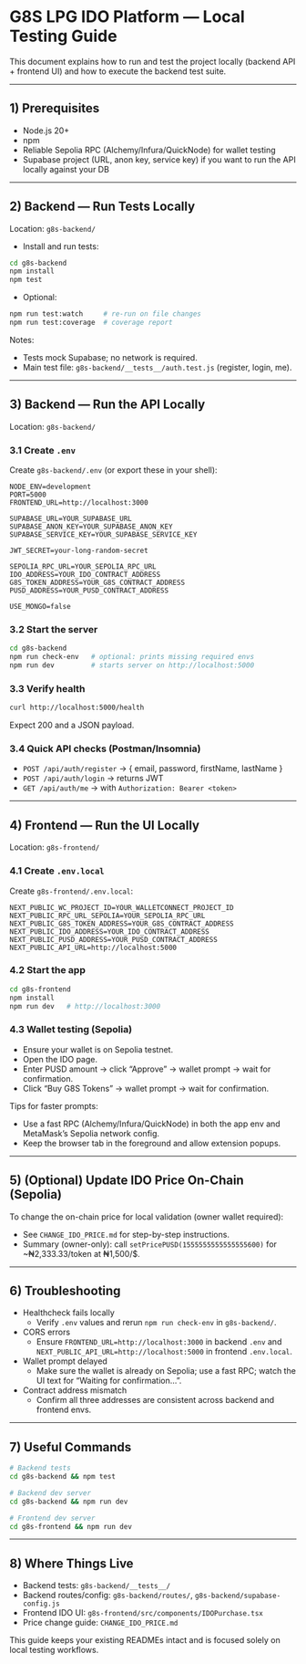 # G8S LPG IDO Platform — Local Testing Guide

This document explains how to run and test the project locally (backend API + frontend UI) and how to execute the backend test suite.

---

## 1) Prerequisites
- Node.js 20+
- npm
- Reliable Sepolia RPC (Alchemy/Infura/QuickNode) for wallet testing
- Supabase project (URL, anon key, service key) if you want to run the API locally against your DB

---

## 2) Backend — Run Tests Locally
Location: `g8s-backend/`

- Install and run tests:
```bash
cd g8s-backend
npm install
npm test
```
- Optional:
```bash
npm run test:watch     # re-run on file changes
npm run test:coverage  # coverage report
```

Notes:
- Tests mock Supabase; no network is required.
- Main test file: `g8s-backend/__tests__/auth.test.js` (register, login, me).

---

## 3) Backend — Run the API Locally
Location: `g8s-backend/`

### 3.1 Create `.env`
Create `g8s-backend/.env` (or export these in your shell):
```
NODE_ENV=development
PORT=5000
FRONTEND_URL=http://localhost:3000

SUPABASE_URL=YOUR_SUPABASE_URL
SUPABASE_ANON_KEY=YOUR_SUPABASE_ANON_KEY
SUPABASE_SERVICE_KEY=YOUR_SUPABASE_SERVICE_KEY

JWT_SECRET=your-long-random-secret

SEPOLIA_RPC_URL=YOUR_SEPOLIA_RPC_URL
IDO_ADDRESS=YOUR_IDO_CONTRACT_ADDRESS
G8S_TOKEN_ADDRESS=YOUR_G8S_CONTRACT_ADDRESS
PUSD_ADDRESS=YOUR_PUSD_CONTRACT_ADDRESS

USE_MONGO=false
```

### 3.2 Start the server
```bash
cd g8s-backend
npm run check-env   # optional: prints missing required envs
npm run dev         # starts server on http://localhost:5000
```

### 3.3 Verify health
```bash
curl http://localhost:5000/health
```
Expect 200 and a JSON payload.

### 3.4 Quick API checks (Postman/Insomnia)
- `POST /api/auth/register` → { email, password, firstName, lastName }
- `POST /api/auth/login` → returns JWT
- `GET /api/auth/me` → with `Authorization: Bearer <token>`

---

## 4) Frontend — Run the UI Locally
Location: `g8s-frontend/`

### 4.1 Create `.env.local`
Create `g8s-frontend/.env.local`:
```
NEXT_PUBLIC_WC_PROJECT_ID=YOUR_WALLETCONNECT_PROJECT_ID
NEXT_PUBLIC_RPC_URL_SEPOLIA=YOUR_SEPOLIA_RPC_URL
NEXT_PUBLIC_G8S_TOKEN_ADDRESS=YOUR_G8S_CONTRACT_ADDRESS
NEXT_PUBLIC_IDO_ADDRESS=YOUR_IDO_CONTRACT_ADDRESS
NEXT_PUBLIC_PUSD_ADDRESS=YOUR_PUSD_CONTRACT_ADDRESS
NEXT_PUBLIC_API_URL=http://localhost:5000
```

### 4.2 Start the app
```bash
cd g8s-frontend
npm install
npm run dev   # http://localhost:3000
```

### 4.3 Wallet testing (Sepolia)
- Ensure your wallet is on Sepolia testnet.
- Open the IDO page.
- Enter PUSD amount → click “Approve” → wallet prompt → wait for confirmation.
- Click “Buy G8S Tokens” → wallet prompt → wait for confirmation.

Tips for faster prompts:
- Use a fast RPC (Alchemy/Infura/QuickNode) in both the app env and MetaMask’s Sepolia network config.
- Keep the browser tab in the foreground and allow extension popups.

---

## 5) (Optional) Update IDO Price On-Chain (Sepolia)
To change the on-chain price for local validation (owner wallet required):
- See `CHANGE_IDO_PRICE.md` for step-by-step instructions.
- Summary (owner-only): call `setPricePUSD(1555555555555555600)` for ~₦2,333.33/token at ₦1,500/$.

---

## 6) Troubleshooting
- Healthcheck fails locally
  - Verify `.env` values and rerun `npm run check-env` in `g8s-backend/`.
- CORS errors
  - Ensure `FRONTEND_URL=http://localhost:3000` in backend `.env` and `NEXT_PUBLIC_API_URL=http://localhost:5000` in frontend `.env.local`.
- Wallet prompt delayed
  - Make sure the wallet is already on Sepolia; use a fast RPC; watch the UI text for “Waiting for confirmation…”.
- Contract address mismatch
  - Confirm all three addresses are consistent across backend and frontend envs.

---

## 7) Useful Commands
```bash
# Backend tests
cd g8s-backend && npm test

# Backend dev server
cd g8s-backend && npm run dev

# Frontend dev server
cd g8s-frontend && npm run dev
```

---

## 8) Where Things Live
- Backend tests: `g8s-backend/__tests__/`
- Backend routes/config: `g8s-backend/routes/`, `g8s-backend/supabase-config.js`
- Frontend IDO UI: `g8s-frontend/src/components/IDOPurchase.tsx`
- Price change guide: `CHANGE_IDO_PRICE.md`

This guide keeps your existing READMEs intact and is focused solely on local testing workflows.
